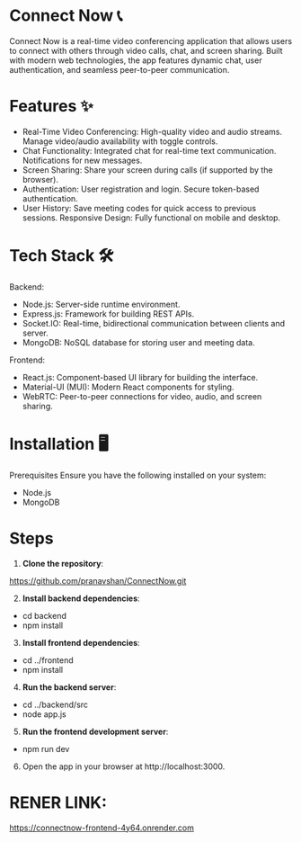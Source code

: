 # Connect Now 📞
Connect Now is a real-time video conferencing application that allows users to connect with others through video calls, chat, and screen sharing. Built with modern web technologies, the app features dynamic chat, user authentication, and seamless peer-to-peer communication.

# Features ✨
- Real-Time Video Conferencing:
High-quality video and audio streams.
Manage video/audio availability with toggle controls.
- Chat Functionality:
Integrated chat for real-time text communication.
Notifications for new messages.
- Screen Sharing:
Share your screen during calls (if supported by the browser).
- Authentication:
User registration and login.
Secure token-based authentication.
- User History:
Save meeting codes for quick access to previous sessions.
Responsive Design:
Fully functional on mobile and desktop.

# Tech Stack 🛠️
Backend:

- Node.js: Server-side runtime environment.
- Express.js: Framework for building REST APIs.
- Socket.IO: Real-time, bidirectional communication between clients and server.
- MongoDB: NoSQL database for storing user and meeting data.

Frontend:
- React.js: Component-based UI library for building the interface.
- Material-UI (MUI): Modern React components for styling.
- WebRTC: Peer-to-peer connections for video, audio, and screen sharing.

# Installation 🖥️
Prerequisites
Ensure you have the following installed on your system:

- Node.js
- MongoDB

# Steps
1. **Clone the repository**:

https://github.com/pranavshan/ConnectNow.git


2. **Install backend dependencies**:

- cd backend
- npm install


3. **Install frontend dependencies**:

- cd ../frontend
- npm install

4. **Run the backend server**:

- cd ../backend/src
- node app.js

5. **Run the frontend development server**:

- npm run dev

6. Open the app in your browser at http://localhost:3000.

# RENER LINK:
https://connectnow-frontend-4y64.onrender.com

